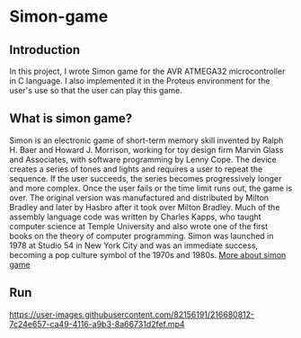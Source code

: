 # Simon-game
## Introduction

In this project, I wrote Simon game for the AVR ATMEGA32 microcontroller in C language. I also implemented it in the Proteus environment for the user's use so that the user can play this game. 
## What is simon game?
Simon is an electronic game of short-term memory skill invented by Ralph H. Baer and Howard J. Morrison, working for toy design firm Marvin Glass and Associates, with software programming by Lenny Cope. The device creates a series of tones and lights and requires a user to repeat the sequence. If the user succeeds, the series becomes progressively longer and more complex. Once the user fails or the time limit runs out, the game is over. The original version was manufactured and distributed by Milton Bradley and later by Hasbro after it took over Milton Bradley. Much of the assembly language code was written by Charles Kapps, who taught computer science at Temple University and also wrote one of the first books on the theory of computer programming. Simon was launched in 1978 at Studio 54 in New York City and was an immediate success, becoming a pop culture symbol of the 1970s and 1980s. 
[More about simon game](https://en.wikipedia.org/wiki/Simon_(game))

## Run
https://user-images.githubusercontent.com/82156191/216680812-7c24e657-ca49-4116-a9b3-8a66731d2fef.mp4


